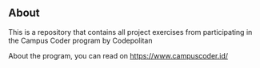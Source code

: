 ## About
This is a repository that contains all project exercises from participating in the Campus Coder program by Codepolitan

About the program, you can read on https://www.campuscoder.id/

